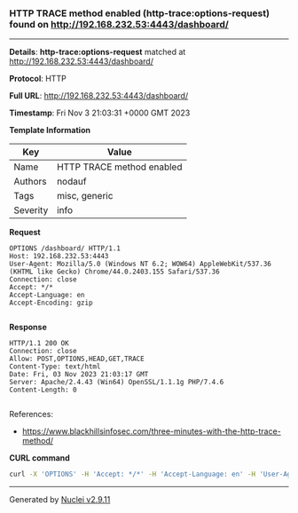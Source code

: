 ### HTTP TRACE method enabled (http-trace:options-request) found on http://192.168.232.53:4443/dashboard/

----
**Details**: **http-trace:options-request** matched at http://192.168.232.53:4443/dashboard/

**Protocol**: HTTP

**Full URL**: http://192.168.232.53:4443/dashboard/

**Timestamp**: Fri Nov 3 21:03:31 +0000 GMT 2023

**Template Information**

| Key | Value |
| --- | --- |
| Name | HTTP TRACE method enabled |
| Authors | nodauf |
| Tags | misc, generic |
| Severity | info |

**Request**
```http
OPTIONS /dashboard/ HTTP/1.1
Host: 192.168.232.53:4443
User-Agent: Mozilla/5.0 (Windows NT 6.2; WOW64) AppleWebKit/537.36 (KHTML like Gecko) Chrome/44.0.2403.155 Safari/537.36
Connection: close
Accept: */*
Accept-Language: en
Accept-Encoding: gzip


```

**Response**
```http
HTTP/1.1 200 OK
Connection: close
Allow: POST,OPTIONS,HEAD,GET,TRACE
Content-Type: text/html
Date: Fri, 03 Nov 2023 21:03:17 GMT
Server: Apache/2.4.43 (Win64) OpenSSL/1.1.1g PHP/7.4.6
Content-Length: 0


```

References: 
- https://www.blackhillsinfosec.com/three-minutes-with-the-http-trace-method/

**CURL command**
```sh
curl -X 'OPTIONS' -H 'Accept: */*' -H 'Accept-Language: en' -H 'User-Agent: Mozilla/5.0 (Windows NT 6.2; WOW64) AppleWebKit/537.36 (KHTML like Gecko) Chrome/44.0.2403.155 Safari/537.36' 'http://192.168.232.53:4443/dashboard/'
```

----

Generated by [Nuclei v2.9.11](https://github.com/projectdiscovery/nuclei)